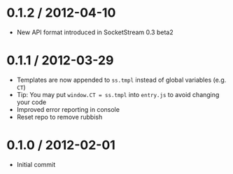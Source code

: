 0.1.2 / 2012-04-10
==================

* New API format introduced in SocketStream 0.3 beta2


0.1.1 / 2012-03-29
==================

* Templates are now appended to `ss.tmpl` instead of global variables (e.g. `CT`)
* Tip: You may put `window.CT = ss.tmpl` into `entry.js` to avoid changing your code
* Improved error reporting in console
* Reset repo to remove rubbish


0.1.0 / 2012-02-01
==================

* Initial commit